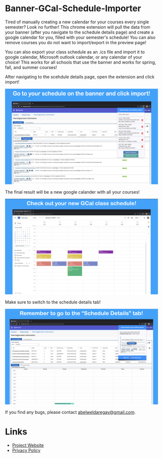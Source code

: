# Banner-GCal-Schedule-Importer

Tired of manually creating a new calendar for your courses every single semester? Look no further! This chrome extension will pull the data from your banner (after you navigate to the schedule details page) and create a google calendar for you, filled with your semester's schedule! You can also remove courses you do not want to import/export in the preview page!

You can also export your class schedule as an .ics file and import it to google calendar, Microsoft outlook calendar, or any calendar of your choice! This works for all schools that use the banner and works for spring, fall, and summer courses!

After navigating to the scehdule details page, open the extension and click import!

<img src="./screenshots/import-preview.png">

The final result will be a new google calander with all your courses!

<img src="./screenshots/final-result.png">

Make sure to switch to the schedule details tab!

<img src="./screenshots/navigate-to-details.png">


If you find any bugs, please contact abelweldaregay@gmail.com.

# Links
- [Project Website](https://abelweldaregay.github.io/Banner-GCal-Schedule-Importer/)
- [Privacy Policy](https://abelweldaregay.github.io/Banner-GCal-Schedule-Importer/privacy.html)

